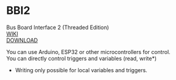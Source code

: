 # BBI2
Bus Board Interface 2 (Threaded Edition)<br>
<a href=../../wiki>WIKI</a><br>
<a href=../../releases/latest>DOWNLOAD</a>
<!-- Download coming soon! -->

You can use Arduino, ESP32 or other microcontrollers for control.<br>
You can directly control triggers and variables (read, write*)
* Writing only possible for local variables and triggers.
